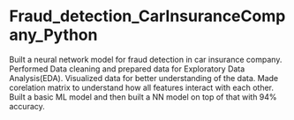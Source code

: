 # Fraud_detection_CarInsuranceCompany_Python
Built a neural network model for fraud detection in car insurance company. 
Performed Data cleaning and prepared data for Exploratory Data Analysis(EDA).
Visualized data for better understanding of the data. Made corelation matrix to understand how all features interact with each other.
Built a basic ML model and then built a NN model on top of that with 94% accuracy. 

